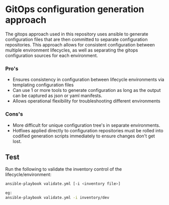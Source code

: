 # GitOps configuration generation approach

The gitops approach used in this repository uses ansible to generate configuration files that are then committed to separate configuration repositories.  This approach allows for consistent configuration between multiple environment lifecycles, as well as separating the gitops configuration sources for each environment.

### Pro's

- Ensures consistency in configuration between lifecycle environments via templating configuration files
- Can use 1 or more tools to generate configuration as long as the output can be captured as json or yaml manifests.
- Allows operational flexibility for troubleshooting different environments

### Cons's

- More difficult for unique configuration tree's in separate environments.
- Hotfixes applied directly to configuration repositories must be rolled into codified generation scripts immediately to ensure changes don't get lost.

## Test

Run the following to validate the inventory control of the lifecycle/environment:

``` bash
ansible-playbook validate.yml [-i <inventory file>]

eg:
ansible-playbook validate.yml -i inventory/dev
```
